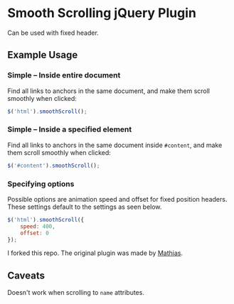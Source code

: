 # Smooth Scrolling jQuery Plugin
Can be used with fixed header.

## Example Usage

### Simple – Inside entire document

Find all links to anchors in the same document, and make them scroll smoothly when clicked:

```js
$('html').smoothScroll();
```

### Simple – Inside a specified element

Find all links to anchors in the same document inside `#content`, and make them scroll smoothly when clicked:

```js
$('#content').smoothScroll();
```

### Specifying options
Possible options are animation speed and offset for fixed position headers. These settings default to the settings as seen below.

```js
$('html').smoothScroll({
	speed: 400,
	offset: 0
});
```

I forked this repo. The original plugin was made by [Mathias](http://mathiasbynens.be/).

## Caveats
Doesn't work when scrolling to `name` attributes.